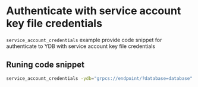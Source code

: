 # Authenticate with service account key file credentials

`service_account_credentials` example provide code snippet for authenticate to YDB with service account key file credentials

## Runing code snippet
```bash
service_account_credentials -ydb="grpcs://endpoint/?database=database" -sa-file="/Users/user/.ydb/sa.json"
```

